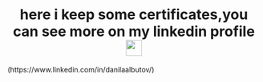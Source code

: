<h1 align="center">here i keep some certificates,you can see more on my linkedin profile</a> 
<img src="https://github.com/blackcater/blackcater/raw/main/images/Hi.gif" height="32"/></h1>
(https://www.linkedin.com/in/danilaalbutov/)
